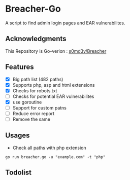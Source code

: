 # Breacher-Go

A script to find admin login pages and EAR vulnerabilites.

## Acknowledgments

This Repository is Go-verion : [s0md3v/Breacher](https://github.com/s0md3v/Breacher)



## Features

- [x] Big path list (482 paths)
- [x] Supports php, asp and html extensions
- [x] Checks for robots.txt
- [ ] Checks for potential EAR vulnerabilites
- [x] use goroutine
- [ ] Support for custom patns
- [ ] Reduce error report
- [ ] Remove the same

## Usages

- Check all paths with php extension
```
go run breacher.go -u "example.com" -t "php"
```


## Todolist



